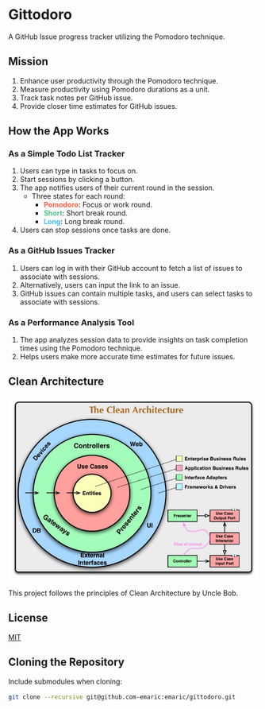 # Gittodoro

A GitHub Issue progress tracker utilizing the Pomodoro technique.

## Mission

1. Enhance user productivity through the Pomodoro technique.
2. Measure productivity using Pomodoro durations as a unit.
3. Track task notes per GitHub issue.
4. Provide closer time estimates for GitHub issues.

## How the App Works

### As a Simple Todo List Tracker

1. Users can type in tasks to focus on.
2. Start sessions by clicking a button.
3. The app notifies users of their current round in the session.
   - Three states for each round:
     - **<span style="color:tomato">Pomodoro</span>**: Focus or work round.
     - **<span style="color:rgb(85, 194, 135)">Short</span>**: Short break round.
     - **<span style="color:rgb(71, 189, 255)">Long</span>**: Long break round.
4. Users can stop sessions once tasks are done.

### As a GitHub Issues Tracker

1. Users can log in with their GitHub account to fetch a list of issues to associate with sessions.
2. Alternatively, users can input the link to an issue.
3. GitHub issues can contain multiple tasks, and users can select tasks to associate with sessions.

### As a Performance Analysis Tool

1. The app analyzes session data to provide insights on task completion times using the Pomodoro technique.
2. Helps users make more accurate time estimates for future issues.

## Clean Architecture

![The Clean Architecture](./docs/CleanArchitecture.jpg)

This project follows the principles of Clean Architecture by Uncle Bob.

## License

[MIT](LICENSE)

## Cloning the Repository

Include submodules when cloning:

```sh
git clone --recursive git@github.com-emaric:emaric/gittodoro.git
```
